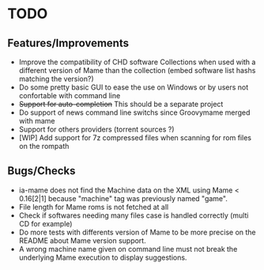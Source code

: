 TODO
====

Features/Improvements
---------------------

-   Improve the compatibility of CHD software Collections when used with 
    a different version of Mame than the collection 
    (embed software list hashs matching the version?)
-   Do some pretty basic GUI to ease the use on Windows or by users not 
    confortable with command line
-   ~~Support for auto-completion~~ This should be a separate project
-   Do support of news command line switchs since Groovymame merged with
    mame
-   Support for others providers (torrent sources ?)
-   [WIP] Add support for 7z compressed files when scanning for rom files 
    on the rompath

Bugs/Checks
-----------

-   ia-mame does not find the Machine data on the XML using Mame < 0.16[2|1] 
    because "machine" tag was previously named "game".
-   File length for Mame roms is not fetched at all
-   Check if softwares needing many files case is handled correctly (multi
    CD for example)
-   Do more tests with differents version of Mame to be more precise on the
    README about Mame version support.
-   A wrong machine name given on command line must not break the
    underlying Mame execution to display suggestions.
